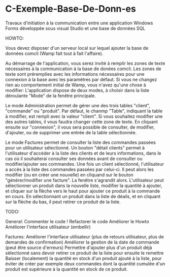 # C-Exemple-Base-De-Donn-es
Travaux d'initiation à la communication entre une application Windows Forms développée sous visual Studio et une base de données SQL 




HOWTO:

Vous devez disposer d'un serveur local sur lequel ajouter la base de données comcli (Wamp fait tout à fait l'affaire).

Au démarrage de l'application, vous serez invité à remplir les zones de texte nécessaires à la communication à la base de donées comcli. Les zones de texte sont préremplies avec les informations nécessaires pour une connexion à la base avec les paramètres par défaut. Si vous ne changez rien au comportement initial de Wamp, vous n'avez qu'une chose à modifier:
L'application dispose de deux modes, à choisir dans la liste déroulante "Mode" de la fenêtre principale.

Le mode Administration permet de gérer une des trois tables "client", "commande" ou "produit". Par défaut, le chanmp "Table", indiquant la table à modifier, est rempli avec la valeur "client". Si vous souhaitez modifier une des autres tables, il vous faudra changer cette zone de texte. En cliquant ensuite sur "connexion", il vous sera possible de consulter, de modifier, d'ajouter, ou de supprimer une entrée de la table sélectionnée.

Le mode Factures permet de consulter la liste des commandes passées pour un utilisateur sélectionné. Un bouton "détail clients" permet à l'utilisateur d'accéder à la liste des clients et de leurs informations, dans le cas où il souhaiterai consulter ses données avant de consulter ou modifier/ajouter ses commandes.
Une fois un client sélectionné, l'utilisateur a accès à la liste des commandes passées par celui-ci. Il peut alors les modifier (ou en créer une nouvelle) en cliquand sur le bouton "générer/modifier une facture". La fenêtre s'agrandit alors. L'utilisateur peut sélectionner un produit dans la nouvelle liste, modifier la quantité à ajouter, et cliquer sur la flèche vers le haut pour ajouter ce produit à la commande en cours. En sélectionnant un produit dans la liste de déails, et en cliquant sur la flèche du bas, il peut retirer ce produit de la liste.


TODO:

  General:
Commenter le code !
Refactorer le code
Améliorer le Howto
Améliorer l'interface utilisateur (embellir)

  Factures:
Améliorer l'interface utilisateur (plus de retours utilisateur, plus de demandes de confirmation)
Améliorer la gestion de la date de commande (peut être source d'erreurs)
Permettre d'ajouter plus d'un produit déjà sélectionné sans devoir retirer ce produit de la liste pour ensuite le remettre
Baisser (localement) la quantité en stock d'un produit ajouté à la liste, pour éviter de créer par exemple deux commandes dont la quantité cumulée d'un produit est supérieure à la quantité en stock de ce produit.

